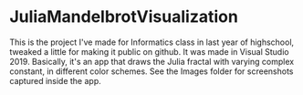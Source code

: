 # JuliaMandelbrotVisualization
This is the project I've made for Informatics class in last year of highschool, tweaked a little for making it public on github.
It was made in Visual Studio 2019.
Basically, it's an app that draws the Julia fractal with varying complex constant, in different color schemes. See the Images folder for screenshots captured inside the app.

